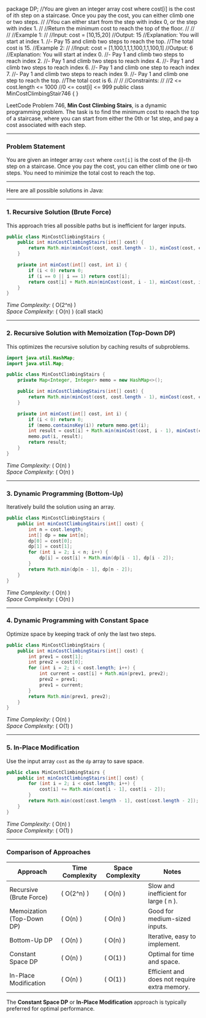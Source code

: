 package DP;
//You are given an integer array cost where cost[i] is the cost of ith step on a staircase. Once you pay the cost, you can either climb one or two steps.
//
//You can either start from the step with index 0, or the step with index 1.
//
//Return the minimum cost to reach the top of the floor.
//
//
//
//Example 1:
//
//Input: cost = [10,15,20]
//Output: 15
//Explanation: You will start at index 1.
//- Pay 15 and climb two steps to reach the top.
//The total cost is 15.
//Example 2:
//
//Input: cost = [1,100,1,1,1,100,1,1,100,1]
//Output: 6
//Explanation: You will start at index 0.
//- Pay 1 and climb two steps to reach index 2.
//- Pay 1 and climb two steps to reach index 4.
//- Pay 1 and climb two steps to reach index 6.
//- Pay 1 and climb one step to reach index 7.
//- Pay 1 and climb two steps to reach index 9.
//- Pay 1 and climb one step to reach the top.
//The total cost is 6.
//
//
//Constraints:
//
//2 <= cost.length <= 1000
//0 <= cost[i] <= 999
public class MinCostClimbingStair746 {
}

LeetCode Problem 746, **Min Cost Climbing Stairs**, is a dynamic programming problem. The task is to find the minimum cost to reach the top of a staircase, where you can start from either the 0th or 1st step, and pay a cost associated with each step.

---

### Problem Statement
You are given an integer array `cost` where `cost[i]` is the cost of the \(i\)-th step on a staircase. Once you pay the cost, you can either climb one or two steps. You need to minimize the total cost to reach the top.

---

Here are all possible solutions in Java:

---

### 1. **Recursive Solution (Brute Force)**

This approach tries all possible paths but is inefficient for larger inputs.

```java
public class MinCostClimbingStairs {
    public int minCostClimbingStairs(int[] cost) {
        return Math.min(minCost(cost, cost.length - 1), minCost(cost, cost.length - 2));
    }

    private int minCost(int[] cost, int i) {
        if (i < 0) return 0;
        if (i == 0 || i == 1) return cost[i];
        return cost[i] + Math.min(minCost(cost, i - 1), minCost(cost, i - 2));
    }
}
```

*Time Complexity:* \( O(2^n) \)  
*Space Complexity:* \( O(n) \) (call stack)

---

### 2. **Recursive Solution with Memoization (Top-Down DP)**

This optimizes the recursive solution by caching results of subproblems.

```java
import java.util.HashMap;
import java.util.Map;

public class MinCostClimbingStairs {
    private Map<Integer, Integer> memo = new HashMap<>();

    public int minCostClimbingStairs(int[] cost) {
        return Math.min(minCost(cost, cost.length - 1), minCost(cost, cost.length - 2));
    }

    private int minCost(int[] cost, int i) {
        if (i < 0) return 0;
        if (memo.containsKey(i)) return memo.get(i);
        int result = cost[i] + Math.min(minCost(cost, i - 1), minCost(cost, i - 2));
        memo.put(i, result);
        return result;
    }
}
```

*Time Complexity:* \( O(n) \)  
*Space Complexity:* \( O(n) \)

---

### 3. **Dynamic Programming (Bottom-Up)**

Iteratively build the solution using an array.

```java
public class MinCostClimbingStairs {
    public int minCostClimbingStairs(int[] cost) {
        int n = cost.length;
        int[] dp = new int[n];
        dp[0] = cost[0];
        dp[1] = cost[1];
        for (int i = 2; i < n; i++) {
            dp[i] = cost[i] + Math.min(dp[i - 1], dp[i - 2]);
        }
        return Math.min(dp[n - 1], dp[n - 2]);
    }
}
```

*Time Complexity:* \( O(n) \)  
*Space Complexity:* \( O(n) \)

---

### 4. **Dynamic Programming with Constant Space**

Optimize space by keeping track of only the last two steps.

```java
public class MinCostClimbingStairs {
    public int minCostClimbingStairs(int[] cost) {
        int prev1 = cost[1];
        int prev2 = cost[0];
        for (int i = 2; i < cost.length; i++) {
            int current = cost[i] + Math.min(prev1, prev2);
            prev2 = prev1;
            prev1 = current;
        }
        return Math.min(prev1, prev2);
    }
}
```

*Time Complexity:* \( O(n) \)  
*Space Complexity:* \( O(1) \)

---

### 5. **In-Place Modification**

Use the input array `cost` as the `dp` array to save space.

```java
public class MinCostClimbingStairs {
    public int minCostClimbingStairs(int[] cost) {
        for (int i = 2; i < cost.length; i++) {
            cost[i] += Math.min(cost[i - 1], cost[i - 2]);
        }
        return Math.min(cost[cost.length - 1], cost[cost.length - 2]);
    }
}
```

*Time Complexity:* \( O(n) \)  
*Space Complexity:* \( O(1) \)

---

### Comparison of Approaches

| **Approach**              | **Time Complexity** | **Space Complexity** | **Notes**                                  |
|---------------------------|---------------------|----------------------|--------------------------------------------|
| Recursive (Brute Force)   | \( O(2^n) \)        | \( O(n) \)           | Slow and inefficient for large \( n \).   |
| Memoization (Top-Down DP) | \( O(n) \)          | \( O(n) \)           | Good for medium-sized inputs.             |
| Bottom-Up DP              | \( O(n) \)          | \( O(n) \)           | Iterative, easy to implement.             |
| Constant Space DP         | \( O(n) \)          | \( O(1) \)           | Optimal for time and space.               |
| In-Place Modification     | \( O(n) \)          | \( O(1) \)           | Efficient and does not require extra memory. |

The **Constant Space DP** or **In-Place Modification** approach is typically preferred for optimal performance.
